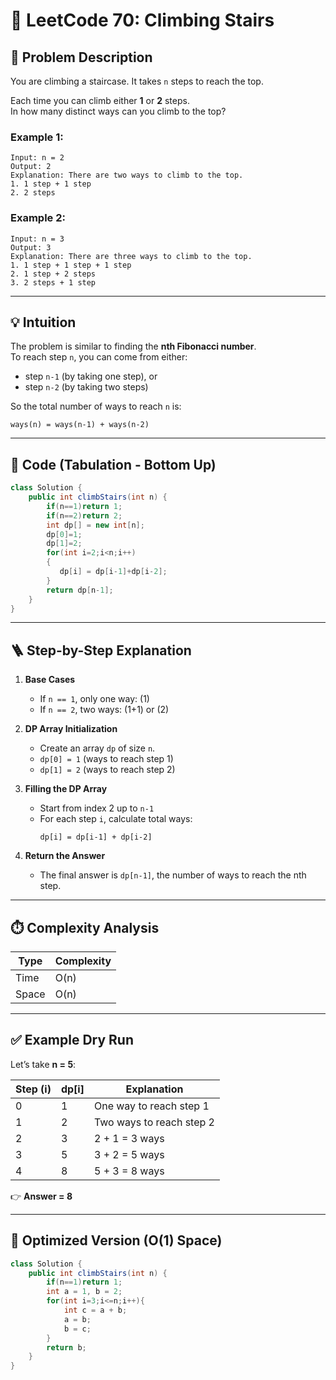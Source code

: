 # 🧩 LeetCode 70: Climbing Stairs

## 📘 Problem Description

You are climbing a staircase. It takes `n` steps to reach the top.

Each time you can climb either **1** or **2** steps.  
In how many distinct ways can you climb to the top?

### Example 1:
```
Input: n = 2
Output: 2
Explanation: There are two ways to climb to the top.
1. 1 step + 1 step
2. 2 steps
```

### Example 2:
```
Input: n = 3
Output: 3
Explanation: There are three ways to climb to the top.
1. 1 step + 1 step + 1 step
2. 1 step + 2 steps
3. 2 steps + 1 step
```

---

## 💡 Intuition

The problem is similar to finding the **nth Fibonacci number**.  
To reach step `n`, you can come from either:

- step `n-1` (by taking one step), or  
- step `n-2` (by taking two steps)

So the total number of ways to reach `n` is:

```
ways(n) = ways(n-1) + ways(n-2)
```

---

## 🧠 Code (Tabulation - Bottom Up)

```java
class Solution {
    public int climbStairs(int n) {
        if(n==1)return 1;
        if(n==2)return 2;
        int dp[] = new int[n];
        dp[0]=1;
        dp[1]=2;
        for(int i=2;i<n;i++)
        {
           dp[i] = dp[i-1]+dp[i-2];  
        }
        return dp[n-1];
    }
}
```

---

## 🪜 Step-by-Step Explanation

1. **Base Cases**
   - If `n == 1`, only one way: (1)
   - If `n == 2`, two ways: (1+1) or (2)

2. **DP Array Initialization**
   - Create an array `dp` of size `n`.
   - `dp[0] = 1` (ways to reach step 1)
   - `dp[1] = 2` (ways to reach step 2)

3. **Filling the DP Array**
   - Start from index 2 up to `n-1`
   - For each step `i`, calculate total ways:
     ```
     dp[i] = dp[i-1] + dp[i-2]
     ```

4. **Return the Answer**
   - The final answer is `dp[n-1]`, the number of ways to reach the nth step.

---

## ⏱️ Complexity Analysis

| Type | Complexity |
|------|-------------|
| Time | O(n) |
| Space | O(n) |

---

## ✅ Example Dry Run

Let’s take **n = 5**:

| Step (i) | dp[i] | Explanation |
|-----------|-------|--------------|
| 0 | 1 | One way to reach step 1 |
| 1 | 2 | Two ways to reach step 2 |
| 2 | 3 | 2 + 1 = 3 ways |
| 3 | 5 | 3 + 2 = 5 ways |
| 4 | 8 | 5 + 3 = 8 ways |

👉 **Answer = 8**

---

## 🔁 Optimized Version (O(1) Space)

```java
class Solution {
    public int climbStairs(int n) {
        if(n==1)return 1;
        int a = 1, b = 2;
        for(int i=3;i<=n;i++){
            int c = a + b;
            a = b;
            b = c;
        }
        return b;
    }
}
```
